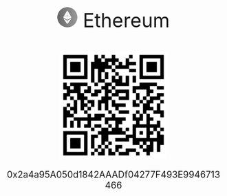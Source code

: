 <div align="center">
	<p style="font-size: 3.2em">
		<img src="./eth.png" alt="ETH">&nbsp;Ethereum
	</p>
	<p>
        <img src="./qr-eth.png" width="250" alt="<QR-code>">
	</p>
    <p align="center" style="font-size: 1.5em">0x2a4a95A050d1842AAADf04277F493E9946713466
    </p>
</div>